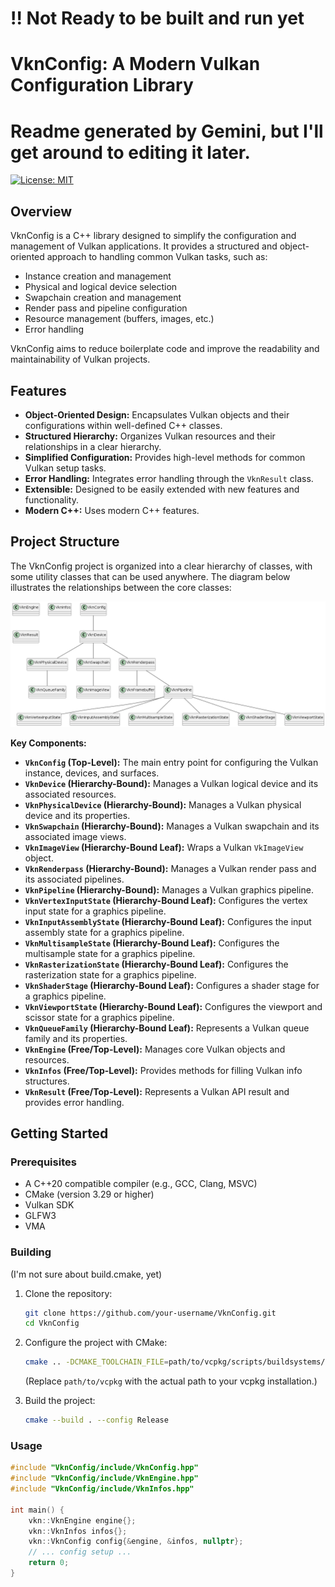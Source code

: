 # !! Not Ready to be built and run yet
# VknConfig: A Modern Vulkan Configuration Library
# Readme generated by Gemini, but I'll get around to editing it later.

[![License: MIT](https://img.shields.io/badge/License-MIT-yellow.svg)](https://opensource.org/licenses/MIT)

## Overview

VknConfig is a C++ library designed to simplify the configuration and management of Vulkan applications. It provides a structured and object-oriented approach to handling common Vulkan tasks, such as:

*   Instance creation and management
*   Physical and logical device selection
*   Swapchain creation and management
*   Render pass and pipeline configuration
*   Resource management (buffers, images, etc.)
*   Error handling

VknConfig aims to reduce boilerplate code and improve the readability and maintainability of Vulkan projects.

## Features

*   **Object-Oriented Design:** Encapsulates Vulkan objects and their configurations within well-defined C++ classes.
*   **Structured Hierarchy:** Organizes Vulkan resources and their relationships in a clear hierarchy.
*   **Simplified Configuration:** Provides high-level methods for common Vulkan setup tasks.
*   **Error Handling:** Integrates error handling through the `VknResult` class.
*   **Extensible:** Designed to be easily extended with new features and functionality.
* **Modern C++:** Uses modern C++ features.

## Project Structure

The VknConfig project is organized into a clear hierarchy of classes, with some utility classes that can be used anywhere. The diagram below illustrates the relationships between the core classes:

![Project Structure Diagram](./projectStructure/projectStructure.png)

**Key Components:**

*   **`VknConfig` (Top-Level):** The main entry point for configuring the Vulkan instance, devices, and surfaces.
*   **`VknDevice` (Hierarchy-Bound):** Manages a Vulkan logical device and its associated resources.
*   **`VknPhysicalDevice` (Hierarchy-Bound):** Manages a Vulkan physical device and its properties.
*   **`VknSwapchain` (Hierarchy-Bound):** Manages a Vulkan swapchain and its associated image views.
*   **`VknImageView` (Hierarchy-Bound Leaf):** Wraps a Vulkan `VkImageView` object.
*   **`VknRenderpass` (Hierarchy-Bound):** Manages a Vulkan render pass and its associated pipelines.
*   **`VknPipeline` (Hierarchy-Bound):** Manages a Vulkan graphics pipeline.
*   **`VknVertexInputState` (Hierarchy-Bound Leaf):** Configures the vertex input state for a graphics pipeline.
*   **`VknInputAssemblyState` (Hierarchy-Bound Leaf):** Configures the input assembly state for a graphics pipeline.
*   **`VknMultisampleState` (Hierarchy-Bound Leaf):** Configures the multisample state for a graphics pipeline.
*   **`VknRasterizationState` (Hierarchy-Bound Leaf):** Configures the rasterization state for a graphics pipeline.
*   **`VknShaderStage` (Hierarchy-Bound Leaf):** Configures a shader stage for a graphics pipeline.
*   **`VknViewportState` (Hierarchy-Bound Leaf):** Configures the viewport and scissor state for a graphics pipeline.
*   **`VknQueueFamily` (Hierarchy-Bound Leaf):** Represents a Vulkan queue family and its properties.
*   **`VknEngine` (Free/Top-Level):** Manages core Vulkan objects and resources.
*   **`VknInfos` (Free/Top-Level):** Provides methods for filling Vulkan info structures.
*   **`VknResult` (Free/Top-Level):** Represents a Vulkan API result and provides error handling.

## Getting Started

### Prerequisites

*   A C++20 compatible compiler (e.g., GCC, Clang, MSVC)
*   CMake (version 3.29 or higher)
*   Vulkan SDK
*   GLFW3
* VMA

### Building
(I'm not sure about build.cmake, yet)

1.  Clone the repository:

    ```bash
    git clone https://github.com/your-username/VknConfig.git
    cd VknConfig
    ```

2.  Configure the project with CMake:

    ```bash
    cmake .. -DCMAKE_TOOLCHAIN_FILE=path/to/vcpkg/scripts/buildsystems/vcpkg.cmake
    ```
    (Replace `path/to/vcpkg` with the actual path to your vcpkg installation.)

3.  Build the project:

    ```bash
    cmake --build . --config Release
    ```

### Usage

```cpp
#include "VknConfig/include/VknConfig.hpp"
#include "VknConfig/include/VknEngine.hpp"
#include "VknConfig/include/VknInfos.hpp"

int main() {
    vkn::VknEngine engine{};
    vkn::VknInfos infos{};
    vkn::VknConfig config{&engine, &infos, nullptr};
    // ... config setup ...
    return 0;
}
